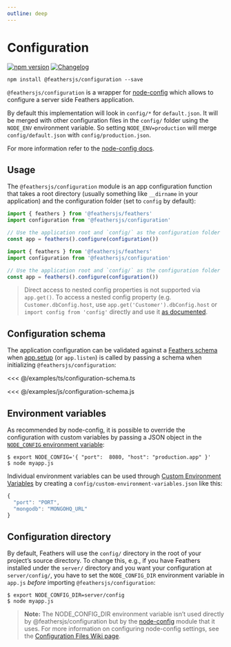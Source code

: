 ```yaml
---
outline: deep
---
```


# Configuration

<Badges>

[![npm version](https://img.shields.io/npm/v/@feathersjs/configuration.svg?style=flat-square)](https://www.npmjs.com/package/@feathersjs/configuration)
[![Changelog](https://img.shields.io/badge/changelog-.md-blue.svg?style=flat-square)](https://github.com/feathersjs/feathers/blob/dove/packages/configuration/CHANGELOG.md)

</Badges>

```
npm install @feathersjs/configuration --save
```

`@feathersjs/configuration` is a wrapper for [node-config](https://github.com/lorenwest/node-config) which allows to configure a server side Feathers application.

By default this implementation will look in `config/*` for `default.json`. It will be merged with other configuration files in the `config/` folder using the `NODE_ENV` environment variable. So setting `NODE_ENV=production` will merge `config/default.json` with `config/production.json`.

For more information refer to the  [node-config docs](https://github.com/lorenwest/node-config/wiki/Configuration-Files).

## Usage

The `@feathersjs/configuration` module is an app configuration function that takes a root directory (usually something like `__dirname` in your application) and the configuration folder (set to `config` by default):

<LanguageBlock global-id="ts">

```ts
import { feathers } from '@feathersjs/feathers'
import configuration from '@feathersjs/configuration'

// Use the application root and `config/` as the configuration folder
const app = feathers().configure(configuration())
```

</LanguageBlock>
<LanguageBlock global-id="js">

```js
import { feathers } from '@feathersjs/feathers'
import configuration from '@feathersjs/configuration'

// Use the application root and `config/` as the configuration folder
const app = feathers().configure(configuration())
```

</LanguageBlock>

<BlockQuote type="warning" label="Important">

Direct access to nested config properties is not supported via `app.get()`. To access a nested config property (e.g. `Customer.dbConfig.host`, use `app.get('Customer').dbConfig.host` or `import config from 'config'` directly and use it [as documented](https://github.com/lorenwest/node-config).

</BlockQuote>

## Configuration schema

The application configuration can be validated against a [Feathers schema](./schema/) when [app.setup](./application.md#setupserver) (or `app.listen`) is called by passing a schema when initializing `@feathersjs/configuration`:


<LanguageBlock global-id="ts">

<<< @/examples/ts/configuration-schema.ts

</LanguageBlock>
<LanguageBlock global-id="js">

<<< @/examples/js/configuration-schema.js

</LanguageBlock>


## Environment variables

As recommended by node-config, it is possible to override the configuration with custom variables by passing a JSON object in the [`NODE_CONFIG` environment variable](https://github.com/lorenwest/node-config/wiki/Environment-Variables#node_config):

```
$ export NODE_CONFIG='{ "port":  8080, "host": "production.app" }'
$ node myapp.js
```

Individual environment variables can be used through [Custom Environment Variables](https://github.com/lorenwest/node-config/wiki/Environment-Variables#custom-environment-variables) by creating a `config/custom-environment-variables.json` like this:

```js
{
  "port": "PORT",
  "mongodb": "MONGOHQ_URL"
}
```

## Configuration directory

By default, Feathers will use the `config/` directory in the root of your project’s source directory. To change this, e.g., if you have Feathers installed under the `server/` directory and you want your configuration at `server/config/`, you have to set the `NODE_CONFIG_DIR` environment variable in `app.js` _before_ importing `@feathersjs/configuration`:

```
$ export NODE_CONFIG_DIR=server/config
$ node myapp.js
```

> __Note:__ The NODE_CONFIG_DIR environment variable isn’t used directly by @feathersjs/configuration but by the [node-config](https://github.com/lorenwest/node-config) module that it uses. For more information on configuring node-config settings, see the [Configuration Files Wiki page](https://github.com/lorenwest/node-config/wiki/Configuration-Files).
